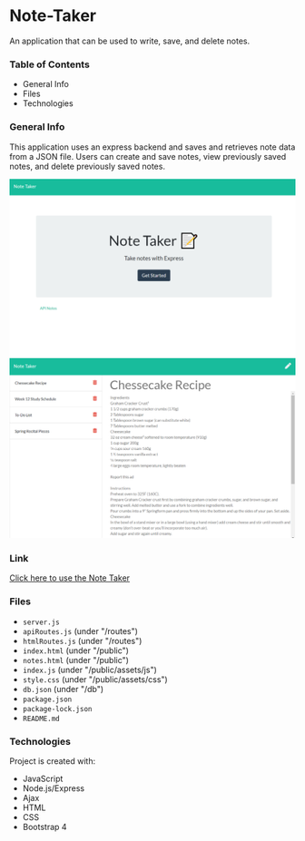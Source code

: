 # Note-Taker
An application that can be used to write, save, and delete notes.

### Table of Contents
* General Info
* Files
* Technologies

### General Info
This application uses an express backend and saves and retrieves note data from a JSON file.
Users can create and save notes, view previously saved notes, and delete previously saved notes.

![Note Taker](images/NoteTaker.png)
![Notes](images/Notes.png)

### Link
[Click here to use the Note Taker](https://stormy-reef-03325.herokuapp.com/)

### Files
* `server.js`
* `apiRoutes.js` (under "/routes")
* `htmlRoutes.js` (under "/routes")
* `index.html` (under "/public")
* `notes.html` (under "/public")
* `index.js` (under "/public/assets/js")
* `style.css` (under "/public/assets/css")
* `db.json` (under "/db")
* `package.json`
* `package-lock.json`
* `README.md`

### Technologies
Project is created with:
* JavaScript
* Node.js/Express
* Ajax
* HTML
* CSS
* Bootstrap 4